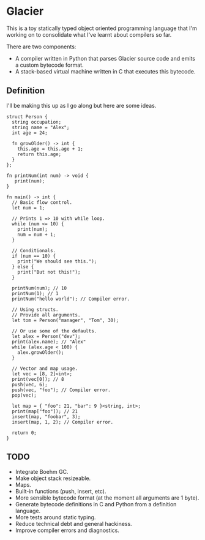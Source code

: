 # Glacier
This is a toy statically typed object oriented programming language that I'm working on to consolidate what I've learnt about compilers so far.

There are two components:
* A compiler written in Python that parses Glacier source code and emits a custom bytecode format.
* A stack-based virtual machine written in C that executes this bytecode.
## Definition
I'll be making this up as I go along but here are some ideas.
```
struct Person {
  string occupation;
  string name = "Alex";
  int age = 24;

  fn growOlder() -> int {
    this.age = this.age + 1;
    return this.age;
  }
};

fn printNum(int num) -> void {
   print(num);
}

fn main() -> int {
  // Basic flow control.
  let num = 1;

  // Prints 1 => 10 with while loop.
  while (num <= 10) {
    print(num);
    num = num + 1;
  }

  // Conditionals.
  if (num == 10) {
    print("We should see this.");
  } else {
    print("But not this!");
  }

  printNum(num); // 10
  printNum(1); // 1
  printNum("hello world"); // Compiler error.

  // Using structs.
  // Provide all arguments.
  let tom = Person("manager", "Tom", 30);

  // Or use some of the defaults.
  let alex = Person("dev");
  print(alex.name); // "Alex"
  while (alex.age < 100) {
    alex.growOlder();
  }

  // Vector and map usage.
  let vec = [8, 2]<int>;
  print(vec[0]); // 8
  push(vec, 6);
  push(vec, "foo"); // Compiler error.
  pop(vec);

  let map = { "foo": 21, "bar": 9 }<string, int>;
  print(map["foo"]); // 21
  insert(map, "foobar", 3);
  insert(map, 1, 2); // Compiler error.

  return 0;
}
```
## TODO
* Integrate Boehm GC.
* Make object stack resizeable.
* Maps.
* Built-in functions (push, insert, etc).
* More sensible bytecode format (at the moment all arguments are 1 byte).
* Generate bytecode definitions in C and Python from a definition language.
* More tests around static typing.
* Reduce technical debt and general hackiness.
* Improve compiler errors and diagnostics.
